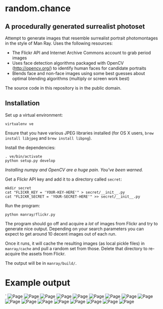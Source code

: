random.chance
=============

A procedurally generated surrealist photoset
--------------

Attempt to generate images that resemble surrealist portrait photomontages in the style of Man Ray. Uses the following resources:

* The Flickr API and Internet Archive Commons account to grab period images
* Uses face detection algorithms packaged with OpenCV (http://opencv.org/) to identify human faces for candidate portraits
* Blends face and non-face images using some best guesses about optimal blending algorithms (multiply or screen work best)

The source code in this repository is in the public domain. 

Installation
------------

Set up a virtual environment:

```
virtualenv ve
````

Ensure that you have various JPEG libraries installed (for OS X users, `brew install libjpeg` and `brew install libpng`).

Install the dependencies:

```
. ve/bin/activate
python setup.py develop
```

*Installing numpy and OpenCV are a huge pain. You've been warned.*

Get a Flickr API key and add it to a directory called `secret`:

```
mkdir secret
cat "FLICKR_KEY = 'YOUR-KEY-HERE'" > secret/__init__.py
cat "FLICKR_SECRET = 'YOUR-SECRET-HERE'" >> secret/__init__.py
```

Run the program:

```
python manray/flickr.py
```

The program should go off and acquire a _lot_ of images from Flickr and try to generate nice output. Depending on your search parameters you can expect to get around 10 decent images out of each run.

Once it runs, it will cache the resulting images (as local pickle files) in `manray/cache` and pull a random set from those. Delete that directory to re-acquire the assets from Flickr.

The output will be in `manray/build/`.

Example output
==============
`
![Page](examples/page1.jpg)
![Page](examples/page2.jpg)
![Page](examples/page3.jpg)
![Page](examples/page4.jpg)
![Page](examples/page5.jpg)
![Page](examples/page6.jpg)
![Page](examples/page7.jpg)
![Page](examples/page8.jpg)
![Page](examples/page9.jpg)
![Page](examples/page10.jpg)
![Page](examples/page11.jpg)
![Page](examples/page12.jpg)
![Page](examples/page13.jpg)
![Page](examples/page14.jpg)
![Page](examples/page15.jpg)
![Page](examples/page16.jpg)
![Page](examples/page17.jpg)


